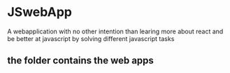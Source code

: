 # JSwebApp

A webapplication with no other intention than learing more about react and be better at javascript by solving different javascript tasks 
## the folder contains the web apps
